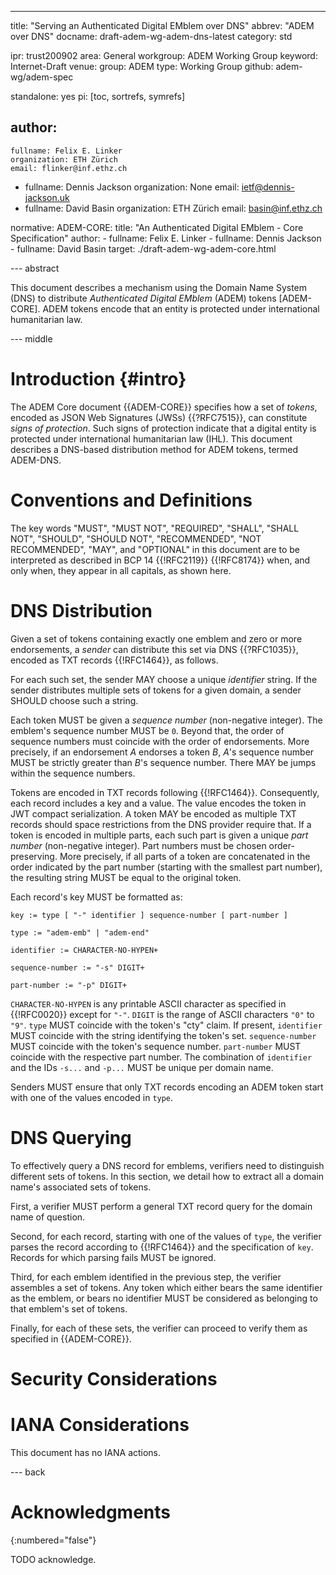 ---
title: "Serving an Authenticated Digital EMblem over DNS"
abbrev: "ADEM over DNS"
docname: draft-adem-wg-adem-dns-latest
category: std

ipr: trust200902
area: General
workgroup: ADEM Working Group
keyword: Internet-Draft
venue:
  group: ADEM
  type: Working Group
  github: adem-wg/adem-spec

standalone: yes
pi: [toc, sortrefs, symrefs]

author:
 -
    fullname: Felix E. Linker
    organization: ETH Zürich
    email: flinker@inf.ethz.ch
 -
    fullname: Dennis Jackson
    organization: None
    email: ietf@dennis-jackson.uk
 -
    fullname: David Basin
    organization: ETH Zürich
    email: basin@inf.ethz.ch

normative:
  ADEM-CORE:
    title: "An Authenticated Digital EMblem - Core Specification"
    author:
    - fullname: Felix E. Linker
    - fullname: Dennis Jackson
    - fullname: David Basin
    target: ./draft-adem-wg-adem-core.html

--- abstract

This document describes a mechanism using the Domain Name System (DNS) to distribute *Authenticated Digital EMblem* (ADEM) tokens [ADEM-CORE].
ADEM tokens encode that an entity is protected under international humanitarian law.

--- middle

# Introduction {#intro}

The ADEM Core document {{ADEM-CORE}} specifies how a set of *tokens*, encoded as JSON Web Signatures (JWSs) {{?RFC7515}}, can constitute *signs of protection*.
Such signs of protection indicate that a digital entity is protected under international humanitarian law (IHL).
This document describes a DNS-based distribution method for ADEM tokens, termed ADEM-DNS.

# Conventions and Definitions

The key words "MUST", "MUST NOT", "REQUIRED", "SHALL", "SHALL NOT", "SHOULD",
"SHOULD NOT", "RECOMMENDED", "NOT RECOMMENDED", "MAY", and "OPTIONAL" in this
document are to be interpreted as described in BCP 14 {{!RFC2119}} {{!RFC8174}}
when, and only when, they appear in all capitals, as shown here.

# DNS Distribution

Given a set of tokens containing exactly one emblem and zero or more endorsements, a *sender* can distribute this set via DNS {{?RFC1035}}, encoded as TXT records {{!RFC1464}}, as follows.

For each such set, the sender MAY choose a unique *identifier* string.
If the sender distributes multiple sets of tokens for a given domain, a sender SHOULD choose such a string.

Each token MUST be given a *sequence number* (non-negative integer).
The emblem's sequence number MUST be `0`.
Beyond that, the order of sequence numbers must coincide with the order of endorsements.
More precisely, if an endorsement *A* endorses a token *B*, *A*'s sequence number MUST be strictly greater than *B*'s sequence number.
There MAY be jumps within the sequence numbers.

Tokens are encoded in TXT records following {{!RFC1464}}.
Consequently, each record includes a key and a value.
The value encodes the token in JWT compact serialization.
A token MAY be encoded as multiple TXT records should space restrictions from the DNS provider require that.
If a token is encoded in multiple parts, each such part is given a unique *part number* (non-negative integer).
Part numbers must be chosen order-preserving.
More precisely, if all parts of a token are concatenated in the order indicated by the part number (starting with the smallest part number), the resulting string MUST be equal to the original token.

Each record's key MUST be formatted as:

~~~~
key := type [ "-" identifier ] sequence-number [ part-number ]

type := "adem-emb" | "adem-end"

identifier := CHARACTER-NO-HYPEN+

sequence-number := "-s" DIGIT+

part-number := "-p" DIGIT+
~~~~

`CHARACTER-NO-HYPEN` is any printable ASCII character as specified in {{!RFC0020}} except for `"-"`.
`DIGIT` is the range of ASCII characters `"0"` to `"9"`.
`type` MUST coincide with the token's "cty" claim.
If present, `identifier` MUST coincide with the string identifying the token's set.
`sequence-number` MUST coincide with the token's sequence number.
`part-number` MUST coincide with the respective part number.
The combination of `identifier` and the IDs `-s...` and `-p...` MUST be unique per domain name.

Senders MUST ensure that only TXT records encoding an ADEM token start with one of the values encoded in `type`.

# DNS Querying

To effectively query a DNS record for emblems, verifiers need to distinguish different sets of tokens.
In this section, we detail how to extract all a domain name's associated sets of tokens.

First, a verifier MUST perform a general TXT record query for the domain name of question.

Second, for each record, starting with one of the values of `type`, the verifier parses the record according to {{!RFC1464}} and the specification of `key`.
Records for which parsing fails MUST be ignored.

Third, for each emblem identified in the previous step, the verifier assembles a set of tokens.
Any token which either bears the same identifier as the emblem, or bears no identifier MUST be considered as belonging to that emblem's set of tokens.

Finally, for each of these sets, the verifier can proceed to verify them as specified in {{ADEM-CORE}}.

# Security Considerations

# IANA Considerations

This document has no IANA actions.

--- back

# Acknowledgments
{:numbered="false"}

TODO acknowledge.
